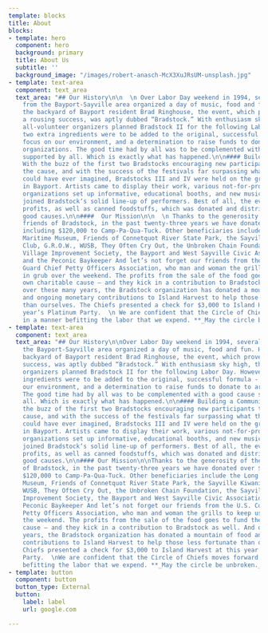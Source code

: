 ```yaml
---
template: blocks
title: About
blocks:
- template: hero
  component: hero
  background: primary
  title: About Us
  subtitle: ''
  background_image: "/images/robert-anasch-McX3XuJRsUM-unsplash.jpg"
- template: text-area
  component: text_area
  text_area: "## Our History\n\n  \n Over Labor Day weekend in 1994, several friends
    from the Bayport-Sayville area organized a day of music, food and fun. Held in
    the backyard of Bayport resident Brad Ringhouse, the event, which proved to be
    a rousing success, was aptly dubbed “Bradstock.” With enthusiasm sky high, the
    all-volunteer organizers planned Bradstock II for the following Labor Day. However,
    two extra ingredients were to be added to the original, successful formula - a
    focus on our environment, and a determination to raise funds to donate to area
    organizations. The good time had by all was to be complemented with a good cause
    supported by all. Which is exactly what has happened.\n\n#### Building a Community\n\n
    With the buzz of the first two Bradstocks encouraging new participants to join
    the cause, and with the success of the festivals far surpassing what the organizers
    could have ever imagined, Bradstocks III and IV were held on the grounds of Meadowcroft
    in Bayport. Artists came to display their work, various not-for-profit environmental
    organizations set up informative, educational booths, and new musicians eagerly
    joined Bradstock‘s solid line-up of performers. Best of all, the events generated
    profits, as well as canned foodstuffs, which was donated and distributed to local
    good causes.\n\n####  Our Mission\n\n  \n Thanks to the generosity of the many
    friends of Bradstock, in the past twenty-three years we have donated over $275,000
    including $120,000 to Camp-Pa-Qua-Tuck. Other beneficiaries include the Long Island
    Maritime Museum, Friends of Connetquot River State Park, the Sayville Kiwanis
    Club, G.R.O.W., WUSB, They Often Cry Out, the Unbroken Chain Foundation, the Sayville
    Village Improvement Society, the Bayport and West Sayville Civic Associations
    and the Peconic Baykeeper And let’s not forget our friends from the U.S. Coast
    Guard Chief Petty Officers Association, who man and woman the grills to keep us
    in grub over the weekend. The profits from the sale of the food goes to fund their
    own charitable cause – and they kick in a contribution to Bradstock as well. And
    over these many years, the Bradstock organization has donated a mountain of food
    and ongoing monetary contributions to Island Harvest to help those less fortunate
    than ourselves. The Chiefs presented a check for $3,000 to Island Harvest at this
    year’s Platinum Party.  \n We are confident that the Circle of Chiefs moves forward
    in a manner befitting the labor that we expend. **_May the circle be unbroken._**"
- template: text-area
  component: text_area
  text_area: "## Our History\n\nOver Labor Day weekend in 1994, several friends from
    the Bayport-Sayville area organized a day of music, food and fun. Held in the
    backyard of Bayport resident Brad Ringhouse, the event, which proved to be a rousing
    success, was aptly dubbed “Bradstock.” With enthusiasm sky high, the all-volunteer
    organizers planned Bradstock II for the following Labor Day. However, two extra
    ingredients were to be added to the original, successful formula - a focus on
    our environment, and a determination to raise funds to donate to area organizations.
    The good time had by all was to be complemented with a good cause supported by
    all. Which is exactly what has happened.\n\n#### Building a Community\n\nWith
    the buzz of the first two Bradstocks encouraging new participants to join the
    cause, and with the success of the festivals far surpassing what the organizers
    could have ever imagined, Bradstocks III and IV were held on the grounds of Meadowcroft
    in Bayport. Artists came to display their work, various not-for-profit environmental
    organizations set up informative, educational booths, and new musicians eagerly
    joined Bradstock‘s solid line-up of performers. Best of all, the events generated
    profits, as well as canned foodstuffs, which was donated and distributed to local
    good causes.\n\n#### Our Mission\n\nThanks to the generosity of the many friends
    of Bradstock, in the past twenty-three years we have donated over $275,000 including
    $120,000 to Camp-Pa-Qua-Tuck. Other beneficiaries include the Long Island Maritime
    Museum, Friends of Connetquot River State Park, the Sayville Kiwanis Club, G.R.O.W.,
    WUSB, They Often Cry Out, the Unbroken Chain Foundation, the Sayville Village
    Improvement Society, the Bayport and West Sayville Civic Associations and the
    Peconic Baykeeper And let’s not forget our friends from the U.S. Coast Guard Chief
    Petty Officers Association, who man and woman the grills to keep us in grub over
    the weekend. The profits from the sale of the food goes to fund their own charitable
    cause – and they kick in a contribution to Bradstock as well. And over these many
    years, the Bradstock organization has donated a mountain of food and ongoing monetary
    contributions to Island Harvest to help those less fortunate than ourselves. The
    Chiefs presented a check for $3,000 to Island Harvest at this year’s Platinum
    Party.  \nWe are confident that the Circle of Chiefs moves forward in a manner
    befitting the labor that we expend. **_May the circle be unbroken._**"
- template: button
  component: button
  button_type: External
  button:
    label: label
    url: google.com

---
```

